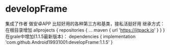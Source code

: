 # developFrame
集成了作者 做安卓APP 比较好用的各种第三方和基类，接私活挺好用
继承方式：在根目录增加
allprojects {
		repositories {
			...
			maven { url 'https://jitpack.io' }
		}
	}
在grale中增加(1.1.5最新版本)：
dependencies {
	        implementation 'com.github.Android19931001:developFrame:1.1.5'
	}
